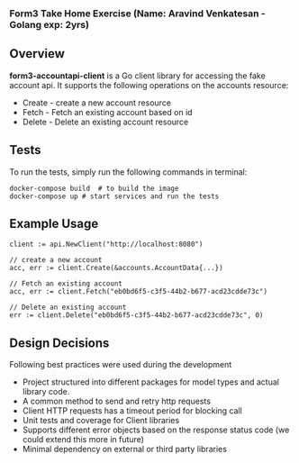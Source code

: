 ### Form3 Take Home Exercise (Name: Aravind Venkatesan - Golang exp: 2yrs) 


## Overview
**form3-accountapi-client** is a Go client library for accessing the fake account api. It supports the following operations on the accounts resource:
- Create - create a new account resource
- Fetch - Fetch an existing account based on id
- Delete - Delete an existing account resource

## Tests
To run the tests, simply run the following commands in terminal:
```
docker-compose build  # to build the image
docker-compose up # start services and run the tests
```

## Example Usage
```
client := api.NewClient("http://localhost:8080")

// create a new account
acc, err := client.Create(&accounts.AccountData{...})

// Fetch an existing account
acc, err := client.Fetch("eb0bd6f5-c3f5-44b2-b677-acd23cdde73c")

// Delete an existing account
err := client.Delete("eb0bd6f5-c3f5-44b2-b677-acd23cdde73c", 0)

```
## Design Decisions

Following best practices were used during the development
- Project structured into different packages for model types and actual library code.
- A common method to send and retry http requests
- Client HTTP requests has a timeout period for blocking call
- Unit tests and coverage for Client libraries
- Supports different error objects based on the response status code (we could extend this more in future)
- Minimal dependency on external or third party libraries

